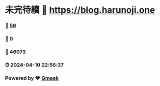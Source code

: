 # 未完待續 :link: https://blog.harunoji.one 
### :page_facing_up: [59](https://blog.harunoji.one/tag.html) 
### :speech_balloon: 0 
### :hibiscus: 46073 
### :alarm_clock: 2024-04-10 22:56:37 
### Powered by :heart: [Gmeek](https://github.com/Meekdai/Gmeek)
